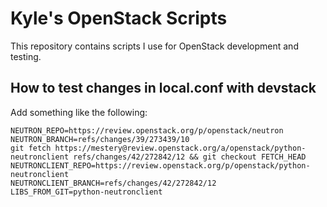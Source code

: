 Kyle's OpenStack Scripts
========================

This repository contains scripts I use for OpenStack development and testing.

How to test changes in local.conf with devstack
-----------------------------------------------

Add something like the following:

```
NEUTRON_REPO=https://review.openstack.org/p/openstack/neutron
NEUTRON_BRANCH=refs/changes/39/273439/10
git fetch https://mestery@review.openstack.org/a/openstack/python-neutronclient refs/changes/42/272842/12 && git checkout FETCH_HEAD
NEUTRONCLIENT_REPO=https://review.openstack.org/p/openstack/python-neutronclient
NEUTRONCLIENT_BRANCH=refs/changes/42/272842/12
LIBS_FROM_GIT=python-neutronclient
```

